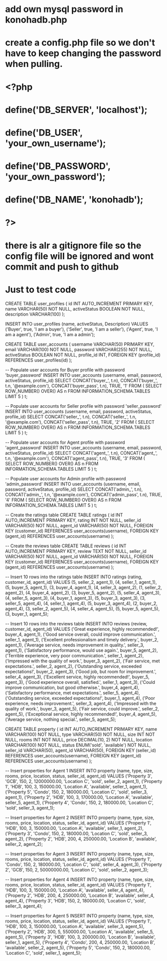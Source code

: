 # add own mysql password in konohadb.php
# create a config.php file so we don't have to keep changing the password when pulling.
# <?php
# define('DB_SERVER', 'localhost');
# define('DB_USER', 'your_own_username');
# define('DB_PASSWORD', 'your_own_password');
# define('DB_NAME', 'konohadb');
# ?>
# there is alr a gitignore file so the config file will be ignored and wont commit and push to github
# Just to test code
CREATE TABLE user_profiles (
    id INT AUTO_INCREMENT PRIMARY KEY,
    name VARCHAR(50) NOT NULL,
    activeStatus BOOLEAN NOT NULL,
    description VARCHAR(100)
);

INSERT INTO user_profiles (name, activeStatus, Description)
VALUES
('Buyer', true, 'I am a buyer'),
('Seller', true, 'I am a seller'),
('Agent', true, 'I am a agent'),
('Admin', true, 'I am a admin');


CREATE TABLE user_accounts (
    username VARCHAR(50) PRIMARY KEY,
    email VARCHAR(100) NOT NULL,
    password VARCHAR(255) NOT NULL,
    activeStatus BOOLEAN NOT NULL,
    profile_id INT,
    FOREIGN KEY (profile_id) REFERENCES user_profiles(id)
);

-- Populate user accounts for Buyer profile with password 'buyer_password'
INSERT INTO user_accounts (username, email, password, activeStatus, profile_id) 
SELECT CONCAT('buyer_', t.n), CONCAT('buyer_', t.n, '@example.com'), CONCAT('buyer_pass', t.n), TRUE, '1'
FROM (
    SELECT ROW_NUMBER() OVER() AS n
    FROM INFORMATION_SCHEMA.TABLES
    LIMIT 5
) t;

-- Populate user accounts for Seller profile with password 'seller_password'
INSERT INTO user_accounts (username, email, password, activeStatus, profile_id) 
SELECT CONCAT('seller_', t.n), CONCAT('seller_', t.n, '@example.com'), CONCAT('seller_pass', t.n), TRUE, '2'
FROM (
    SELECT ROW_NUMBER() OVER() AS n
    FROM INFORMATION_SCHEMA.TABLES
    LIMIT 5
) t;

-- Populate user accounts for Agent profile with password 'agent_password'
INSERT INTO user_accounts (username, email, password, activeStatus, profile_id) 
SELECT CONCAT('agent_', t.n), CONCAT('agent_', t.n, '@example.com'), CONCAT('agent_pass', t.n), TRUE, '3'
FROM (
    SELECT ROW_NUMBER() OVER() AS n
    FROM INFORMATION_SCHEMA.TABLES
    LIMIT 5
) t;

-- Populate user accounts for Admin profile with password 'admin_password'
INSERT INTO user_accounts (username, email, password, activeStatus, profile_id) 
SELECT CONCAT('admin_', t.n), CONCAT('admin_', t.n, '@example.com'), CONCAT('admin_pass', t.n), TRUE, '4'
FROM (
    SELECT ROW_NUMBER() OVER() AS n
    FROM INFORMATION_SCHEMA.TABLES
    LIMIT 5
) t;

-- Create the ratings table
CREATE TABLE ratings (
    id INT AUTO_INCREMENT PRIMARY KEY,
    rating INT NOT NULL,
    seller_id VARCHAR(50) NOT NULL,
    agent_id VARCHAR(50) NOT NULL,
    FOREIGN KEY (customer_id) REFERENCES user_accounts(username),
    FOREIGN KEY (agent_id) REFERENCES user_accounts(username)
);

-- Create the reviews table
CREATE TABLE reviews (
    id INT AUTO_INCREMENT PRIMARY KEY,
    review TEXT NOT NULL,
    seller_id VARCHAR(50) NOT NULL,
    agent_id VARCHAR(50) NOT NULL,
    FOREIGN KEY (customer_id) REFERENCES user_accounts(username),
    FOREIGN KEY (agent_id) REFERENCES user_accounts(username)
);

-- Insert 10 rows into the ratings table
INSERT INTO ratings (rating, customer_id, agent_id)
VALUES
    (5, seller_2, agent_1), 
    (4, seller_1, agent_1), 
    (5, buyer_5, agent_1),
    (3, buyer_4, agent_1),
    (4, seller_3, agent_2),
    (1, seller_2, agent_2),
    (4, buyer_4, agent_2),
    (3, buyer_5, agent_2),
    (5, seller_4, agent_3),
    (4, seller_5, agent_3),
    (4, buyer_1, agent_3), 
    (5, buyer_3, agent_3), 
    (3, seller_5, agent_4),
    (4, seller_1, agent_4),
    (5, buyer_3, agent_4),
    (2, buyer_2, agent_4),
    (3, seller_2, agent_5),
    (4, seller_4, agent_5),
    (5, buyer_5, agent_5),
    (3, buyer_1, agent_5);

-- Insert 10 rows into the reviews table
INSERT INTO reviews (review, customer_id, agent_id)
VALUES
    ('Great experience, highly recommended!', buyer_4, agent_1), 
    ('Good service overall, could improve communication.', seller_1, agent_1), 
    ('Excellent professionalism and timely delivery.', buyer_2, agent_1),
    ('Average service, needs improvement in quality.', seller_3, agent_1),
    ('Satisfactory performance, would use again.', buyer_5, agent_2),
    ('Terrible experience, very poor communication.', seller_1, agent_2),
    ('Impressed with the quality of work.', buyer_3, agent_2),
    ('Fair service, met expectations.', seller_2, agent_2),
    ('Outstanding service, exceeded expectations!', buyer_2, agent_3),
    ('Good job, but room for improvement.', seller_4, agent_3),
    ('Excellent service, highly recommended!', buyer_5, agent_3), 
    ('Good experience overall, satisfied.', seller_1, agent_3), 
    ('Could improve communication, but good otherwise.', buyer_4, agent_4),
    ('Satisfactory performance, met expectations.', seller_5, agent_4),
    ('Outstanding service, exceeded expectations!', buyer_1, agent_4),
    ('Poor experience, needs improvement.', seller_3, agent_4),
    ('Impressed with the quality of work.', buyer_3, agent_5),
    ('Fair service, could improve.', seller_2, agent_5),
    ('Exceptional service, highly recommended!', buyer_4, agent_5),
    ('Average service, nothing special.', seller_5, agent_5);

CREATE TABLE property (
    id INT AUTO_INCREMENT PRIMARY KEY,
    name VARCHAR(100) NOT NULL,
    type VARCHAR(50) NOT NULL,
    size INT NOT NULL,
    rooms INT NOT NULL,
    price DECIMAL(10, 2) NOT NULL,
    location VARCHAR(100) NOT NULL,
    status ENUM('sold', 'available') NOT NULL,
    seller_id VARCHAR(50),
    agent_id VARCHAR(50),
    FOREIGN KEY (seller_id) REFERENCES user_accounts(username),
    FOREIGN KEY (agent_id) REFERENCES user_accounts(username)
);

-- Insert properties for Agent 1
INSERT INTO property (name, type, size, rooms, price, location, status, seller_id, agent_id) 
VALUES
    ('Property 3', 'GCB', 150, 2, 12000000.00, 'Location C', 'sold', seller_2, agent_1),
    ('Property 1', 'HDB', 100, 3, 150000.00, 'Location A', 'available', seller_1, agent_1),
    ('Property 5', 'Condo', 150, 2, 180000.00, 'Location C', 'sold', seller_3, agent_1),
    ('Property 2', 'HDB', 100, 3, 170000.00, 'Location A', 'available', seller_5, agent_1),
    ('Property 4', 'Condo', 150, 2, 180000.00, 'Location C', 'sold', seller_3, agent_1);

-- Insert properties for Agent 2
INSERT INTO property (name, type, size, rooms, price, location, status, seller_id, agent_id) 
VALUES
    ('Property 1', 'HDB', 100, 3, 150000.00, 'Location A', 'available', seller_1, agent_2),
    ('Property 3', 'Condo', 150, 2, 180000.00, 'Location C', 'sold', seller_3, agent_2),
    ('Property 2', 'HDB', 200, 4, 250000.00, 'Location B', 'available', seller_2, agent_2);

-- Insert properties for Agent 3
INSERT INTO property (name, type, size, rooms, price, location, status, seller_id, agent_id) 
VALUES
    ('Property 1', 'Condo', 150, 2, 180000.00, 'Location C', 'sold', seller_4, agent_3),
    ('Property 2', 'GCB', 150, 2, 50000000.00, 'Location C', 'sold', seller_2, agent_3);

-- Insert properties for Agent 4
INSERT INTO property (name, type, size, rooms, price, location, status, seller_id, agent_id) 
VALUES
    ('Property 1', 'HDB', 100, 3, 150000.00, 'Location A', 'available', seller_4, agent_4),
    ('Property 2', 'HDB', 200, 4, 250000.00, 'Location B', 'available', seller_4, agent_4),
    ('Property 3', 'HDB', 150, 2, 180000.00, 'Location C', 'sold', seller_3, agent_4);

-- Insert properties for Agent 5
INSERT INTO property (name, type, size, rooms, price, location, status, seller_id, agent_id) 
VALUES
    ('Property 1', 'HDB', 100, 3, 150000.00, 'Location A', 'available', seller_3, agent_5),    
    ('Property 2', 'HDB', 300, 5, 550000.00, 'Location A', 'available', seller_5, agent_5),
    ('Property 3', 'HDB', 100, 3, 200000.00, 'Location B', 'available', seller_1, agent_5),
    ('Property 4', 'Condo', 200, 4, 250000.00, 'Location B', 'available', seller_2, agent_5),
    ('Property 5', 'Condo', 150, 2, 180000.00, 'Location C', 'sold', seller_1, agent_5);
